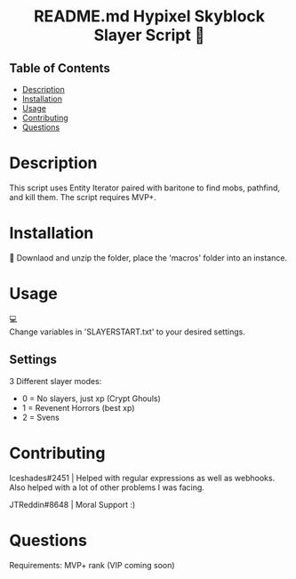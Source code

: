 <h1 align="center">README.md Hypixel Skyblock Slayer Script 👋</h1>
 
 
## Table of Contents
- [Description](#description)
- [Installation](#installation)
- [Usage](#usage)
- [Contributing](#contributing)
- [Questions](#questions) 
 
 
# Description
This script uses Entity Iterator paired with baritone to find mobs, pathfind, and kill them. The script requires MVP+.
# Installation
💾 
Downlaod and unzip the folder, place the 'macros' folder into an instance.


# Usage
💻  
Change variables in 'SLAYERSTART.txt' to your desired settings.
## Settings

3 Different slayer modes: 
- 0 = No slayers, just xp (Crypt Ghouls)
- 1 = Revenent Horrors (best xp)
- 2 = Svens

# Contributing
Iceshades#2451 | Helped with regular expressions as well as webhooks. Also helped with a lot of other problems I was facing.

JTReddin#8648 | Moral Support :)

# Questions

Requirements: MVP+ rank (VIP coming soon)


